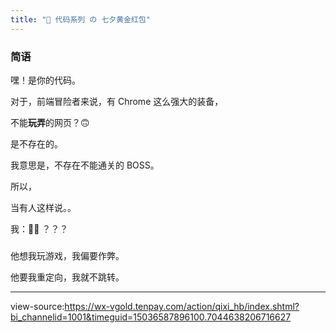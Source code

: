 ```yaml
---
title: "🔧 代码系列 の 七夕黄金红包"
---
```


### 简语

嘿！是你的代码。

对于，前端冒险者来说，有 Chrome 这么强大的装备，

不能**玩弄**的网页？🙃

是不存在的。

我意思是，不存在不能通关的 BOSS。

所以，

当有人这样说。。

<!-- ![](/image/post/171001/01.jpg) -->

我：👶🏿 ？？？

###

他想我玩游戏，我偏要作弊。

他要我重定向，我就不跳转。

---

view-source:https://wx-vgold.tenpay.com/action/qixi_hb/index.shtml?bi_channelid=1001&timeguid=15036587896100.7044638206716627
